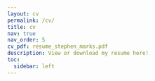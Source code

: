 ```yaml
---
layout: cv
permalink: /cv/
title: cv
nav: true
nav_order: 5
cv_pdf: resume_stephen_marks.pdf
description: View or download my resume here!
toc:
  sidebar: left
---
```

